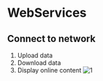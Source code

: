 # WebServices

## Connect to network
1. Upload data
2. Download data
3. Display online content
![1][1]







[Tutorial]:<http://www.runoob.com/w3cnote/android-tutorial-http.html>

[1]: https://github.com/Catherine22/Algorithms/blob/master/res/tree.png
